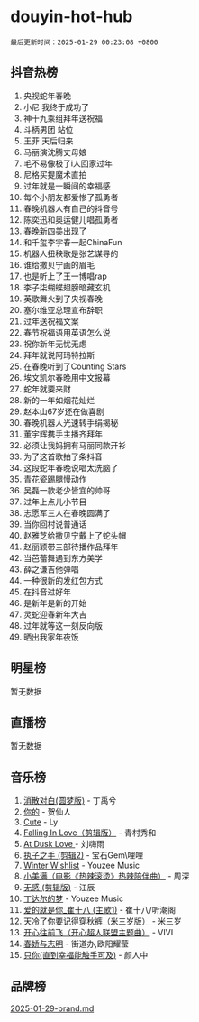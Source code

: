 # douyin-hot-hub

`最后更新时间：2025-01-29 00:23:08 +0800`

## 抖音热榜

1. 央视蛇年春晚
1. 小尼 我终于成功了
1. 神十九乘组拜年送祝福
1. 斗柄男团 站位
1. 王菲 天后归来
1. 马丽演沈腾丈母娘
1. 毛不易像极了i人回家过年
1. 尼格买提魔术直拍
1. 过年就是一瞬间的幸福感
1. 每个小朋友都爱惨了孤勇者
1. 春晚机器人有自己的抖音号
1. 陈奕迅和奥运健儿唱孤勇者
1. 春晚新四美出现了
1. 和千玺李宇春一起ChinaFun
1. 机器人扭秧歌是张艺谋导的
1. 谁给撒贝宁画的眉毛
1. 也是听上了王一博唱rap
1. 李子柒蝴蝶翅膀暗藏玄机
1. 英歌舞火到了央视春晚
1. 塞尔维亚总理宣布辞职
1. 过年送祝福文案
1. 春节祝福语用英语怎么说
1. 祝你新年无忧无虑
1. 拜年就说阿玛特拉斯
1. 在春晚听到了Counting Stars
1. 埃文凯尔春晚用中文报幕
1. 蛇年就要来财
1. 新的一年如烟花灿烂
1. 赵本山67岁还在做喜剧
1. 春晚机器人光速转手绢揭秘
1. 董宇辉携手主播齐拜年
1. 必须让我妈拥有马丽同款开衫
1. 为了这首歌拍了条抖音
1. 这段蛇年春晚说唱太洗脑了
1. 青花瓷踢腿慢动作
1. 吴磊一款老少皆宜的帅哥
1. 过年上点儿小节目
1. 志愿军三人在春晚圆满了
1. 当你回村说普通话
1. 赵雅芝给撒贝宁戴上了蛇头帽
1. 赵丽颖带三部待播作品拜年
1. 当芭蕾舞遇到东方美学
1. 薛之谦吉他弹唱
1. 一种很新的发红包方式
1. 在抖音过好年
1. 是新年是新的开始
1. 灵蛇迎春新年大吉
1. 过年就等这一刻反向版
1. 晒出我家年夜饭

## 明星榜

暂无数据

## 直播榜

暂无数据

## 音乐榜

1. [消散对白(圆梦版)](https://sf5-hl-cdn-tos.douyinstatic.com/obj/tos-cn-ve-2774/og4jB5I5IizzoZVAAAzWgBMAsMDWoArfwBOiFs) - 丁禹兮
1. [你的](https://sf5-hl-cdn-tos.douyinstatic.com/obj/tos-cn-ve-2774/oYuIeKf42jB7sEV6B2upMdpYAgfrQWj0FeRegh) - 贺仙人
1. [Cute](https://sf5-hl-cdn-tos.douyinstatic.com/obj/tos-cn-ve-2774/o4IbIzHWKAAB4wsS5qMBRiiAlEBGTpQRNfFvuo) - Ly
1. [Falling In Love（剪辑版）](https://sf5-hl-cdn-tos.douyinstatic.com/obj/tos-cn-ve-2774/o8ajpA8zzgBPahbBIO8AcKGBLJezFCRd1wfP9f) - 青村秀和
1. [ At Dusk  Love ](https://sf5-hl-cdn-tos.douyinstatic.com/obj/tos-cn-ve-2774/o8CrpCf5CaYgI4ZrtQgMQAFEfuGqNnRSDQAPBc) - 刘嗨雨
1. [执子之手 (剪辑2)](https://sf5-hl-cdn-tos.douyinstatic.com/obj/tos-cn-ve-2774/oUoZLQjCc31XzqsBnBQUNgeKtYPBcgbFDwtfcu) - 宝石Gem\哩哩
1. [Winter Wishlist](https://sf5-hl-cdn-tos.douyinstatic.com/obj/tos-cn-ve-2774/oIIgUOeamCFCVAzxN6MFRLIBlLGpUqQxeeHrLE) - Youzee Music
1. [小美满（电影《热辣滚烫》热辣陪伴曲）](https://sf6-cdn-tos.douyinstatic.com/obj/tos-cn-ve-2774/o0GAn2lSgfZIDUgtevCGDQYnFg4CwnrBaxbTZL) - 周深
1. [无感 (剪辑版)](https://sf5-hl-cdn-tos.douyinstatic.com/obj/tos-cn-ve-2774/o0eIsUzJBDlQaQFC5OFlgbMEZC1TFYBftOBn6p) - 江辰
1. [丁达尔的梦](https://sf5-hl-cdn-tos.douyinstatic.com/obj/tos-cn-ve-2774/oMU3WirUZBVQkAC9ccG5P2IQirziZM2RTInUY) - Youzee Music
1. [爱的就是你_崔十八 (主歌1)](https://sf5-hl-cdn-tos.douyinstatic.com/obj/tos-cn-ve-2774/oI5BO5DhFZ6UTcNCnZaOCBLtZ7WIMQGfgnXf5E) - 崔十八/听潮阁
1. [天冷了你要记得穿秋裤（米三岁版）](https://sf3-cdn-tos.douyinstatic.com/obj/tos-cn-ve-2774/oQlIwVIDWiZ6BQilAorS7MA0AgCkQDvcZAdm1) - 米三岁
1. [开心往前飞（开心超人联盟主题曲）](https://sf5-hl-cdn-tos.douyinstatic.com/obj/tos-cn-ve-2774/9d8fb7c82cf1421fb93a9fe925275e0a) - VIVI
1. [春娇与志明](https://sf5-hl-cdn-tos.douyinstatic.com/obj/tos-cn-ve-2774/e530d8fceb7044b39707d7f9ff54add1) - 街道办,欧阳耀莹
1. [只你(直到幸福能触手可及)](https://sf5-hl-cdn-tos.douyinstatic.com/obj/tos-cn-ve-2774/o0lBkRDzFTeaVSUz3ZZSCBVtZ5DIMQGfgmEAuE) - 颜人中

## 品牌榜

[2025-01-29-brand.md](2025-01-29-brand.md)
